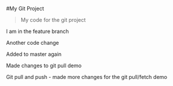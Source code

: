 #My Git Project

> My code for the git project

I am in the feature branch

Another code change

Added to master again

Made changes to git pull demo

Git pull and push - made more changes for the git pull/fetch demo
